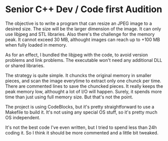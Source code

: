 # Senior C++ Dev / Code first Audition

The objective is to write a program that can resize an JPEG image to a desired size. The size will be the larger dimension of the image. It can only use libjpeg and STL libraries. Also there's the challenge for the memory peak. It cannot exceed 30 MB, althought images can reach up to +100 MB when fully loaded in memory.

As for an effect, I bundled the libjpeg with the code, to avoid version problems and link problems. The executable won't need any additional DLL or shared libraries.

The strategy is quite simple. It chuncks the original memory in smaller pieces, and scan the image everytime to extract only one chunck per time. There are commented lines to save the chuncked pieces. It really keeps the peak memory low, althought a lot of I/O will happen. Surely, it spends more time than just using full memory size. But that's not the point.

The project is using CodeBlocks, but it's pretty straightforward to use a Makefile to build it. It's not using any special OS stuff, so it's pretty much OS independent.

It's not the best code I've even written, but I tried to spend less than 24h coding it. So I think it should be more commented and a little bit tweaked.
